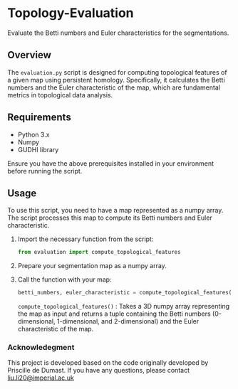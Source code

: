 # Topology-Evaluation
Evaluate the Betti numbers and Euler characteristics for the segmentations.

## Overview

The `evaluation.py` script is designed for computing topological features of a given map using persistent homology. Specifically, it calculates the Betti numbers and the Euler characteristic of the map, which are fundamental metrics in topological data analysis.

## Requirements

- Python 3.x
- Numpy
- GUDHI library

Ensure you have the above prerequisites installed in your environment before running the script.

## Usage

To use this script, you need to have a map represented as a numpy array. The script processes this map to compute its Betti numbers and Euler characteristic.

1. Import the necessary function from the script:
   ```python
   from evaluation import compute_topological_features
   ```

2. Prepare your segmentation map as a numpy array.

3. Call the function with your map:
    ```python
    betti_numbers, euler_characteristic = compute_topological_features(your_map)
    ```
    `compute_topological_features()` : Takes a 3D numpy array representing the map as input and returns a tuple containing the Betti numbers (0-dimensional, 1-dimensional, and 2-dimensional) and the Euler characteristic of the map.

### Acknowledegment
This project is developed based on the code originally developed by Priscille de Dumast. 
If you have any questions, please contact liu.li20@imperial.ac.uk
